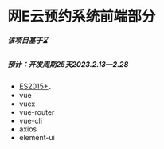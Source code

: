 # 网E云预约系统前端部分

##### 该项目基于⌛

##### 预计：**开发周期25天**2023.2.13—2.28

- [ES2015+](https://es6.ruanyifeng.com/)、
- vue
- vuex
- vue-router
- vue-cli
- axios
- element-ui